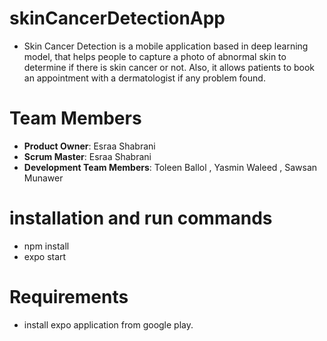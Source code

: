 # skinCancerDetectionApp
- Skin Cancer Detection is a mobile application based in deep learning model, that helps people to capture a photo of abnormal skin to determine if there is skin cancer or not. Also, it allows patients to book an appointment with a dermatologist if any problem found.

# Team Members
  - __Product Owner__: Esraa Shabrani
  - __Scrum Master__: Esraa Shabrani
  - __Development Team Members__: Toleen Ballol , Yasmin Waleed , Sawsan Munawer

# installation and run commands
- npm install
- expo start

# Requirements
- install expo application from google play.